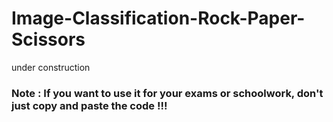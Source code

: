 # Image-Classification-Rock-Paper-Scissors


under construction

### Note : If you want to use it for your exams or schoolwork, don't just copy and paste the code !!!
